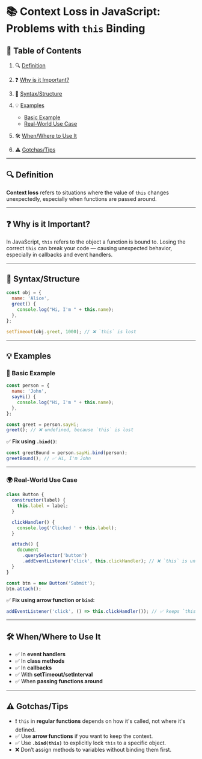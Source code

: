 # 📚 Context Loss in JavaScript: Problems with `this` Binding

## 📑 Table of Contents

1. 🔍 [Definition](#definition)
2. ❓ [Why is it Important?](#why-is-it-important)
3. 🧱 [Syntax/Structure](#syntaxstructure)
4. 💡 [Examples](#examples)

   - [Basic Example](#basic-example)
   - [Real-World Use Case](#real-world-use-case)

5. 🛠️ [When/Where to Use It](#whenwhere-to-use-it)
6. ⚠️ [Gotchas/Tips](#gotchastips)

---

## 🔍 Definition

**Context loss** refers to situations where the value of `this` changes
unexpectedly, especially when functions are passed around.

---

## ❓ Why is it Important?

In JavaScript, `this` refers to the object a function is bound to. Losing the
correct `this` can break your code — causing unexpected behavior, especially in
callbacks and event handlers.

---

## 🧱 Syntax/Structure

```javascript
const obj = {
  name: 'Alice',
  greet() {
    console.log("Hi, I'm " + this.name);
  },
};

setTimeout(obj.greet, 1000); // ❌ `this` is lost
```

---

## 💡 Examples

### 🔹 Basic Example

```javascript
const person = {
  name: 'John',
  sayHi() {
    console.log("Hi, I'm " + this.name);
  },
};

const greet = person.sayHi;
greet(); // ❌ undefined, because `this` is lost
```

✅ **Fix using `.bind()`**:

```javascript
const greetBound = person.sayHi.bind(person);
greetBound(); // ✅ Hi, I'm John
```

---

### 🌍 Real-World Use Case

```javascript
class Button {
  constructor(label) {
    this.label = label;
  }

  clickHandler() {
    console.log('Clicked ' + this.label);
  }

  attach() {
    document
      .querySelector('button')
      .addEventListener('click', this.clickHandler); // ❌ `this` is undefined
  }
}

const btn = new Button('Submit');
btn.attach();
```

✅ **Fix using arrow function or `bind`:**

```javascript
addEventListener('click', () => this.clickHandler()); // ✅ keeps `this`
```

---

## 🛠️ When/Where to Use It

- ✅ In **event handlers**
- ✅ In **class methods**
- ✅ In **callbacks**
- ✅ With **setTimeout/setInterval**
- ✅ When **passing functions around**

---

## ⚠️ Gotchas/Tips

- ❗ `this` in **regular functions** depends on how it's called, not where it's
  defined.
- ✅ Use **arrow functions** if you want to keep the context.
- ✅ Use **`.bind(this)`** to explicitly lock `this` to a specific object.
- ❌ Don’t assign methods to variables without binding them first.
